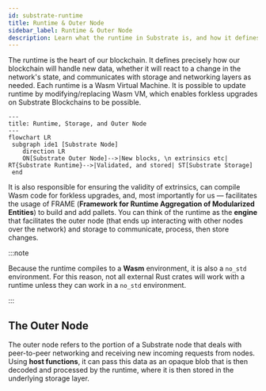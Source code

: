 ```yaml
---
id: substrate-runtime
title: Runtime & Outer Node
sidebar_label: Runtime & Outer Node
description: Learn what the runtime in Substrate is, and how it defines a state transition function.
---
```


The runtime is the heart of our blockchain. It defines precisely how our blockchain will handle new
data, whether it will react to a change in the network's state, and communicates with storage and
networking layers as needed. Each runtime is a Wasm Virtual Machine. It is possible to update
runtime by modifying/replacing Wasm VM, which enables forkless upgrades on Substrate Blockchains to
be possible.

```mermaid
---
title: Runtime, Storage, and Outer Node
---
flowchart LR
 subgraph ide1 [Substrate Node]
    direction LR
    ON[Substrate Outer Node]-->|New blocks, \n extrinsics etc| RT{Substrate Runtime}-->|Validated, and stored| ST[Substrate Storage]
 end
```

It is also responsible for ensuring the validity of extrinsics, can compile Wasm code for forkless
upgrades, and, most importantly for us — facilitates the usage of FRAME (**Framework for Runtime
Aggregation of Modularized Entities**) to build and add pallets. You can think of the runtime as the
**engine** that facilitates the outer node (that ends up interacting with other nodes over the
network) and storage to communicate, process, then store changes.

:::note

Because the runtime compiles to a **Wasm** environment, it is also a `no_std` environment. For this
reason, not all external Rust crates will work with a runtime unless they can work in a `no_std`
environment.

:::

## The Outer Node

The outer node refers to the portion of a Substrate node that deals with peer-to-peer networking and
receiving new incoming requests from nodes. Using **host functions**, it can pass this data as an
opaque blob that is then decoded and processed by the runtime, where it is then stored in the
underlying storage layer.
